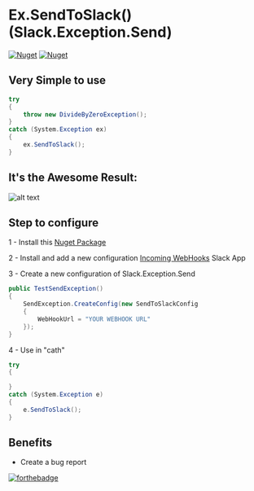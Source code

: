 # Ex.SendToSlack() (Slack.Exception.Send)

[![Nuget](https://img.shields.io/nuget/dt/Slack.Exception.Send)](https://www.nuget.org/packages/Slack.Exception.Send)
[![Nuget](https://img.shields.io/nuget/v/Slack.Exception.Send)](https://www.nuget.org/packages/Slack.Exception.Send)

## <a name="very_simple"/> Very Simple to use
```csharp
try
{
    throw new DivideByZeroException();
}
catch (System.Exception ex)
{
    ex.SendToSlack();
}
```
## <a name="result"/>It's the Awesome Result:

![alt text](https://i.imgur.com/Pc0MXIj.png)

## <a name="very_simple"/> Step to configure
1 - Install this [Nuget Package](https://www.nuget.org/packages/Slack.Exception.Send)

2 - Install and add a new configuration [Incoming WebHooks](https://infinitussolutions.slack.com/apps/A0F7XDUAZ-incoming-webhooks?next_id=0) Slack App

3 - Create a new configuration of Slack.Exception.Send
```csharp
public TestSendException()
{
    SendException.CreateConfig(new SendToSlackConfig
    {
        WebHookUrl = "YOUR WEBHOOK URL"
    });
}
```
4 - Use in "cath"
```csharp
try
{

}
catch (System.Exception e)
{
    e.SendToSlack();
}
```          

## Benefits
* Create a bug report

[![forthebadge](https://forthebadge.com/images/badges/built-with-love.svg)](https://forthebadge.com)



